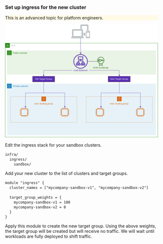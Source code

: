 
### Set up ingress for the new cluster

<div class="panel" style="background-color: #FFFAE6;border-width: 1px;">

<div class="panelContent" style="background-color: #FFFAE6;">

This is an advanced topic for platform engineers.

</div>

</div>

![aws ingress migration](./aws-ingress-migration.png)

Edit the ingress stack for your sandbox clusters.

<div class="code panel pdl" style="border-width: 1px;">

<div class="codeContent panelContent pdl">

``` syntaxhighlighter-pre
infra/
  ingress/
    sandbox/
```

</div>

</div>

Add your new cluster to the list of clusters and target groups.

<div class="code panel pdl" style="border-width: 1px;">

<div class="codeContent panelContent pdl">

``` syntaxhighlighter-pre
module "ingress" {
  cluster_names = ["mycompany-sandbox-v1", "mycompany-sandbox-v2"]

  target_group_weights = {
    mycompany-sandbox-v1 = 100
    mycompany-sandbox-v2 = 0
  }
}
```

</div>

</div>

Apply this module to create the new target group. Using the above
weights, the target group will be created but will receive no traffic.
We will wait until workloads are fully deployed to shift traffic.
